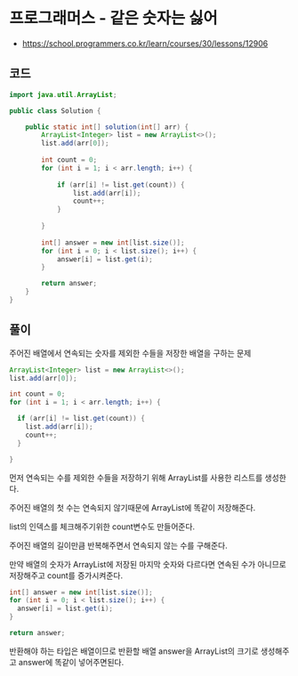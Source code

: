 # 프로그래머스 - 같은 숫자는 싫어
- https://school.programmers.co.kr/learn/courses/30/lessons/12906

## 코드
```java
import java.util.ArrayList;

public class Solution {

	public static int[] solution(int[] arr) {       
        ArrayList<Integer> list = new ArrayList<>();
        list.add(arr[0]);
        
        int count = 0;
        for (int i = 1; i < arr.length; i++) {
        	
        	if (arr[i] != list.get(count)) {
        		list.add(arr[i]);
        		count++;
        	}
        	
        }
        
        int[] answer = new int[list.size()];
        for (int i = 0; i < list.size(); i++) {
        	answer[i] = list.get(i);
        }

        return answer;
    }
}
```

## 풀이
주어진 배열에서 연속되는 숫자를 제외한 수들을 저장한 배열을 구하는 문제

```java
ArrayList<Integer> list = new ArrayList<>();
list.add(arr[0]);

int count = 0;
for (int i = 1; i < arr.length; i++) {

  if (arr[i] != list.get(count)) {
    list.add(arr[i]);
    count++;
  }

}
```
   
먼저 연속되는 수를 제외한 수들을 저장하기 위해 ArrayList를 사용한 리스트를 생성한다.

주어진 배열의 첫 수는 연속되지 않기때문에 ArrayList에 똑같이 저장해준다.

list의 인덱스를 체크해주기위한 count변수도 만들어준다.

주어진 배열의 길이만큼 반복해주면서 연속되지 않는 수를 구해준다.

만약 배열의 숫자가 ArrayList에 저장된 마지막 숫자와 다르다면 연속된 수가 아니므로 저장해주고 count를 증가시켜준다.

```java
int[] answer = new int[list.size()];
for (int i = 0; i < list.size(); i++) {
  answer[i] = list.get(i);
}

return answer;
```
반환해야 하는 타입은 배열이므로 반환할 배열 answer을 ArrayList의 크기로 생성해주고 answer에 똑같이 넣어주면된다.

